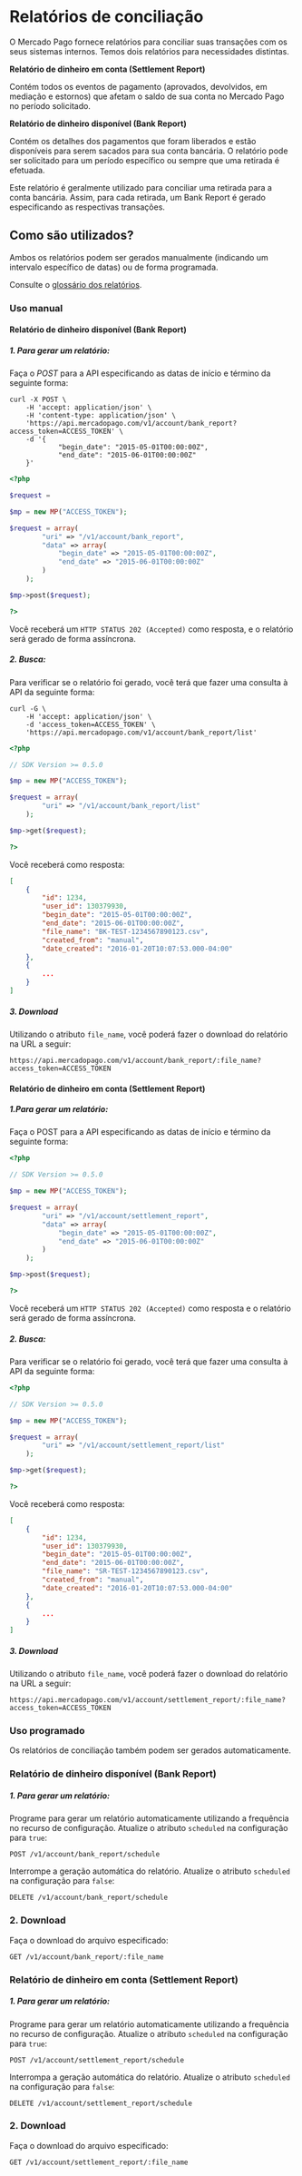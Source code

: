 # Relatórios de conciliação

O Mercado Pago fornece relatórios para conciliar suas transações com os seus sistemas internos. Temos dois relatórios para necessidades distintas.

**Relatório de dinheiro em conta (Settlement Report)**

Contém todos os eventos de pagamento (aprovados, devolvidos, em mediação e estornos) que afetam o saldo de sua conta no Mercado Pago no período solicitado.

**Relatório de dinheiro disponível (Bank Report)**

Contém os detalhes dos pagamentos que foram liberados e estão disponíveis para serem sacados para sua conta bancária. O relatório pode ser solicitado para um período específico ou sempre que uma retirada é efetuada.

Este relatório é geralmente utilizado para conciliar uma retirada para a conta bancária. Assim, para cada retirada, um Bank Report é gerado especificando as respectivas transações.

## Como são utilizados?

Ambos os relatórios podem ser gerados manualmente (indicando um intervalo específico de datas) ou de forma programada.

Consulte o [glossário dos relatórios](https://www.mercadopago.com.ar/ayuda/glosario-reporte-conciliacion_2118).

### Uso manual

#### Relatório de dinheiro disponível (Bank Report)

##### 1. Para gerar um relatório:
Faça o _POST_ para a API especificando as datas de início e término da seguinte forma:

```curl
curl -X POST \
    -H 'accept: application/json' \
    -H 'content-type: application/json' \
    'https://api.mercadopago.com/v1/account/bank_report?access_token=ACCESS_TOKEN' \
    -d '{
            "begin_date": "2015-05-01T00:00:00Z",
            "end_date": "2015-06-01T00:00:00Z"
    }'
 ```
 
```php
<?php

$request =

$mp = new MP("ACCESS_TOKEN");

$request = array(
        "uri" => "/v1/account/bank_report",
        "data" => array(
            "begin_date" => "2015-05-01T00:00:00Z",
            "end_date" => "2015-06-01T00:00:00Z"
        )
    );

$mp->post($request);

?>
```

Você receberá um `HTTP STATUS 202 (Accepted)` como resposta, e o relatório será gerado de forma assíncrona.

##### 2. Busca:
Para verificar se o relatório foi gerado, você terá que fazer uma consulta à API da seguinte forma:

```curl
curl -G \
    -H 'accept: application/json' \
    -d 'access_token=ACCESS_TOKEN' \
    'https://api.mercadopago.com/v1/account/bank_report/list'
```

```php
<?php

// SDK Version >= 0.5.0

$mp = new MP("ACCESS_TOKEN");

$request = array(
        "uri" => "/v1/account/bank_report/list"
    );

$mp->get($request);

?>
```

Você receberá como resposta:

```json
[
    {
        "id": 1234,
        "user_id": 130379930,
        "begin_date": "2015-05-01T00:00:00Z",
        "end_date": "2015-06-01T00:00:00Z",
        "file_name": "BK-TEST-1234567890123.csv",
        "created_from": "manual",
        "date_created": "2016-01-20T10:07:53.000-04:00"
    },
    {
    	...
    }
]
```

##### 3. Download
Utilizando o atributo `file_name`, você poderá fazer o download do relatório na URL a seguir:


	https://api.mercadopago.com/v1/account/bank_report/:file_name?access_token=ACCESS_TOKEN


#### Relatório de dinheiro em conta (Settlement Report)

##### 1.Para gerar um relatório:
Faça o POST para a API especificando as datas de início e término da seguinte forma:

```php
<?php

// SDK Version >= 0.5.0

$mp = new MP("ACCESS_TOKEN");

$request = array(
        "uri" => "/v1/account/settlement_report",
        "data" => array(
            "begin_date" => "2015-05-01T00:00:00Z",
            "end_date" => "2015-06-01T00:00:00Z"
        )
    );

$mp->post($request);

?>
```

Você receberá um `HTTP STATUS 202 (Accepted)` como resposta e o relatório será gerado de forma assíncrona.

##### 2. Busca:
Para verificar se o relatório foi gerado, você terá que fazer uma consulta à API da seguinte forma:


```php
<?php

// SDK Version >= 0.5.0

$mp = new MP("ACCESS_TOKEN");

$request = array(
        "uri" => "/v1/account/settlement_report/list"
    );

$mp->get($request);

?>
```

Você receberá como resposta:

```json
[
    {
        "id": 1234,
        "user_id": 130379930,
        "begin_date": "2015-05-01T00:00:00Z",
        "end_date": "2015-06-01T00:00:00Z",
        "file_name": "SR-TEST-1234567890123.csv",
        "created_from": "manual",
        "date_created": "2016-01-20T10:07:53.000-04:00"
    },
    {
    	...
    }
]
```

##### 3. Download
Utilizando o atributo `file_name`, você poderá fazer o download do relatório na URL a seguir:

	https://api.mercadopago.com/v1/account/settlement_report/:file_name?access_token=ACCESS_TOKEN


### Uso programado

Os relatórios de conciliação também podem ser gerados automaticamente.

### Relatório de dinheiro disponível (Bank Report)

##### 1. Para gerar um relatório:

Programe para gerar um relatório automaticamente utilizando a frequência no recurso de configuração. Atualize o atributo `scheduled` na configuração para `true`:


	POST /v1/account/bank_report/schedule


Interrompe a geração automática do relatório. Atualize o atributo `scheduled` na configuração para `false`:

	DELETE /v1/account/bank_report/schedule

### 2. Download

Faça o download do arquivo especificado:

	GET /v1/account/bank_report/:file_name

### Relatório de dinheiro em conta (Settlement Report)

##### 1. Para gerar um relatório:

Programe para gerar um relatório automaticamente utilizando a frequência no recurso de configuração. Atualize o atributo `scheduled` na configuração para `true`:


	POST /v1/account/settlement_report/schedule

Interrompa a geração automática do relatório. Atualize o atributo `scheduled` na configuração para `false`:

	DELETE /v1/account/settlement_report/schedule

### 2. Download

Faça o download do arquivo especificado:

	GET /v1/account/settlement_report/:file_name

